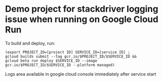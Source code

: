# Demo project for stackdriver logging issue when running on Google Cloud Run

To build and deploy, run:
```
(export PROJECT_ID=[project ID] SERVICE_ID=[service ID] ;
gcloud builds submit --tag gcr.io/$PROJECT_ID/$SERVICE_ID &&
gcloud beta run deploy $SERVICE_ID --image gcr.io/$PROJECT_ID/$SERVICE_ID --platform managed)
```
Logs area available in google cloud console immediately after service start
